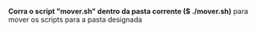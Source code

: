 **Corra o script "mover.sh" dentro da pasta corrente ($ ./mover.sh)** para mover os scripts para a pasta designada
